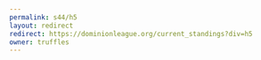 ```yaml
---
permalink: s44/h5
layout: redirect
redirect: https://dominionleague.org/current_standings?div=h5
owner: truffles
---
```

